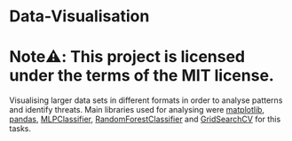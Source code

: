 # Data-Visualisation


# Note:warning:: This project is licensed under the terms of the MIT license.

Visualising larger data sets in different formats in order to analyse patterns and identify threats. Main libraries used for analysing were [matplotlib](https://matplotlib.org/), [pandas](https://pypi.org/project/pandas/), [MLPClassifier](https://scikit-learn.org/stable/modules/generated/sklearn.neural_network.MLPClassifier.html), [RandomForestClassifier](https://scikit-learn.org/stable/modules/generated/sklearn.ensemble.RandomForestClassifier.html?highlight=randomforestclassifier#sklearn.ensemble.RandomForestClassifier) and [GridSearchCV](https://scikit-learn.org/stable/modules/generated/sklearn.model_selection.GridSearchCV.html) for this tasks.
